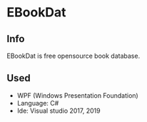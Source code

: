 # EBookDat

## Info

EBookDat is free opensource book database.

## Used

- WPF (Windows Presentation Foundation)
- Language: C#
- Ide: Visual studio 2017, 2019

